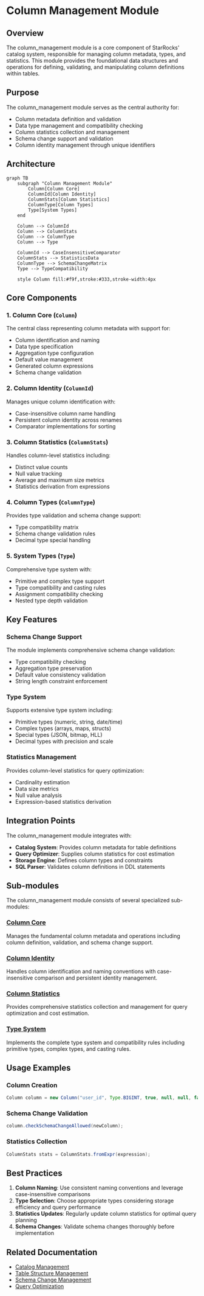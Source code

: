 # Column Management Module

## Overview

The column_management module is a core component of StarRocks' catalog system, responsible for managing column metadata, types, and statistics. This module provides the foundational data structures and operations for defining, validating, and manipulating column definitions within tables.

## Purpose

The column_management module serves as the central authority for:
- Column metadata definition and validation
- Data type management and compatibility checking
- Column statistics collection and management
- Schema change support and validation
- Column identity management through unique identifiers

## Architecture

```mermaid
graph TB
    subgraph "Column Management Module"
        Column[Column Core]
        ColumnId[Column Identity]
        ColumnStats[Column Statistics]
        ColumnType[Column Types]
        Type[System Types]
    end
    
    Column --> ColumnId
    Column --> ColumnStats
    Column --> ColumnType
    Column --> Type
    
    ColumnId --> CaseInsensitiveComparator
    ColumnStats --> StatisticsData
    ColumnType --> SchemaChangeMatrix
    Type --> TypeCompatibility
    
    style Column fill:#f9f,stroke:#333,stroke-width:4px
```

## Core Components

### 1. Column Core (`Column`)
The central class representing column metadata with support for:
- Column identification and naming
- Data type specification
- Aggregation type configuration
- Default value management
- Generated column expressions
- Schema change validation

### 2. Column Identity (`ColumnId`)
Manages unique column identification with:
- Case-insensitive column name handling
- Persistent column identity across renames
- Comparator implementations for sorting

### 3. Column Statistics (`ColumnStats`)
Handles column-level statistics including:
- Distinct value counts
- Null value tracking
- Average and maximum size metrics
- Statistics derivation from expressions

### 4. Column Types (`ColumnType`)
Provides type validation and schema change support:
- Type compatibility matrix
- Schema change validation rules
- Decimal type special handling

### 5. System Types (`Type`)
Comprehensive type system with:
- Primitive and complex type support
- Type compatibility and casting rules
- Assignment compatibility checking
- Nested type depth validation

## Key Features

### Schema Change Support
The module implements comprehensive schema change validation:
- Type compatibility checking
- Aggregation type preservation
- Default value consistency validation
- String length constraint enforcement

### Type System
Supports extensive type system including:
- Primitive types (numeric, string, date/time)
- Complex types (arrays, maps, structs)
- Special types (JSON, bitmap, HLL)
- Decimal types with precision and scale

### Statistics Management
Provides column-level statistics for query optimization:
- Cardinality estimation
- Data size metrics
- Null value analysis
- Expression-based statistics derivation

## Integration Points

The column_management module integrates with:
- **Catalog System**: Provides column metadata for table definitions
- **Query Optimizer**: Supplies column statistics for cost estimation
- **Storage Engine**: Defines column types and constraints
- **SQL Parser**: Validates column definitions in DDL statements

## Sub-modules

The column_management module consists of several specialized sub-modules:

### [Column Core](column_core.md)
Manages the fundamental column metadata and operations including column definition, validation, and schema change support.

### [Column Identity](column_identity.md)
Handles column identification and naming conventions with case-insensitive comparison and persistent identity management.

### [Column Statistics](column_statistics.md)
Provides comprehensive statistics collection and management for query optimization and cost estimation.

### [Type System](type_system.md)
Implements the complete type system and compatibility rules including primitive types, complex types, and casting rules.

## Usage Examples

### Column Creation
```java
Column column = new Column("user_id", Type.BIGINT, true, null, null, false, null, "User identifier");
```

### Schema Change Validation
```java
column.checkSchemaChangeAllowed(newColumn);
```

### Statistics Collection
```java
ColumnStats stats = ColumnStats.fromExpr(expression);
```

## Best Practices

1. **Column Naming**: Use consistent naming conventions and leverage case-insensitive comparisons
2. **Type Selection**: Choose appropriate types considering storage efficiency and query performance
3. **Statistics Updates**: Regularly update column statistics for optimal query planning
4. **Schema Changes**: Validate schema changes thoroughly before implementation

## Related Documentation

- [Catalog Management](catalog.md)
- [Table Structure Management](table_structure.md)
- [Schema Change Management](schema_change.md)
- [Query Optimization](query_optimizer.md)